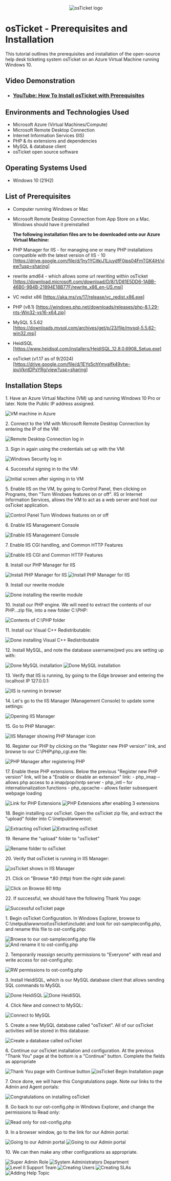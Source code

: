 <p align="center">
<img src="https://i.imgur.com/Clzj7Xs.png" alt="osTicket logo"/>
</p>

<h1>osTicket - Prerequisites and Installation</h1>
This tutorial outlines the prerequisites and installation of the open-source help desk ticketing system osTicket on an Azure Virtual Machine running Windows 10.<br />


<h2>Video Demonstration</h2>

- ### [YouTube: How To Install osTicket with Prerequisites](https://www.youtube.com)

<h2>Environments and Technologies Used</h2>

- Microsoft Azure (Virtual Machines/Compute)
- Microsoft Remote Desktop Connection
- Internet Information Services (IIS)
- PHP & its extensions and dependencies
- MySQL & database client
- osTicket open source software

<h2>Operating Systems Used </h2>

- Windows 10</b> (21H2)

<h2>List of Prerequisites</h2>

- Computer running Windows or Mac
- Microsoft Remote Desktop Connection from App Store on a Mac.  Windows should have it preinstalled

  <b>The following installation files are to be downloaded onto our Azure Virtual Machine:</b>
- PHP Manager for IIS - for managing one or many PHP installations compatible with the latest version of IIS - 10 [https://drive.google.com/file/d/1ny1YCitkjJ1LjuydfF0ips04FmTGK4iH/view?usp=sharing]
- rewrite amd64 - which allows some url rewriting within osTicket [https://download.microsoft.com/download/D/8/1/D81E5DD6-1ABB-46B0-9B4B-21894E18B77F/rewrite_x86_en-US.msi]
- VC redist x86 [https://aka.ms/vs/17/release/vc_redist.x86.exe]
- PHP (v8.1) [https://windows.php.net/downloads/releases/php-8.1.29-nts-Win32-vs16-x64.zip]
- MySQL 5.5.62 [https://downloads.mysql.com/archives/get/p/23/file/mysql-5.5.62-win32.msi]
- HeidiSQL [https://www.heidisql.com/installers/HeidiSQL_12.8.0.6908_Setup.exe]
- osTicket (v1.17 as of 9/2024) [https://drive.google.com/file/d/1EYs5chYmyalfk49vtw-jpuVkntDPsYRg/view?usp=sharing]

<h2>Installation Steps</h2>

<p>1. Have an Azure Virtual Machine (VM) up and running Windows 10 Pro or later. Note the Public IP address assigned.</p>
<img src="https://github.com/user-attachments/assets/57a2a1f2-4d60-4c2c-bc7e-bfd405a39f72" alt="VM machine in Azure" />

<p>2. Connect to the VM with Microsoft Remote Desktop Connection by entering the IP of the VM:</p>
<img src="https://github.com/user-attachments/assets/2275a1ad-9096-4c6c-8d66-4edf80215b15" alt="Remote Desktop Connection log in" />

<p>3. Sign in again using the credentials set up with the VM:</p>
<img src="https://github.com/user-attachments/assets/e53d147e-2ab7-4c7f-8286-1c075f78aefe" alt="Windows Security log in" />

<p>4. Successful signing in to the VM:</p>
<img src="https://github.com/user-attachments/assets/abad74f4-c2cd-455b-a1b0-39e9d1a33dc6" alt="Initial screen after signing in to VM" />

<p>5. Enable IIS on the VM, by going to Control Panel, then clicking on Programs, then "Turn Windows features on or off".  IIS or Internet Information Services, allows the VM to act as a web server and host our osTicket application.</p>
<img src="https://github.com/user-attachments/assets/44877038-4cc2-4f42-962d-ce0274c0b9b3" alt="Control Panel Turn Windows features on or off" />

<p>6. Enable IIS Management Console</p>
<img src="https://github.com/user-attachments/assets/5703cdc7-069c-4da0-805e-8cc189f581da" alt="Enable IIS Management Console" />

<p>7. Enable IIS CGI handling, and Common HTTP Features</p>
<img src="https://github.com/user-attachments/assets/b7bd73c4-c592-41cf-80a5-9000b1a3d178" alt="Enable IIS CGI and Common HTTP Features" />

<p>8. Install our PHP Manager for IIS</p>
<img src="https://github.com/user-attachments/assets/a780f775-8974-4bd9-ada6-b630bfee98d7" alt="Install PHP Manager for IIS" />
<img src="https://github.com/user-attachments/assets/1268f23d-ed70-406b-ad52-5ca266bab5bb" alt="Install PHP Manager for IIS" />

<p>9. Install our rewrite module</p>
<img src="https://github.com/user-attachments/assets/8db46a31-3aff-4d7e-86f6-622c7614c87f" alt="Done installing the rewrite module" />

<p>10. Install our PHP engine. We will need to extract the contents of our PHP...zip file, into a new folder C:\PHP:</p>
<img src="https://github.com/user-attachments/assets/3ccc0b72-b697-4d10-8bab-d97dcbf2e1c6" alt="Contents of C:\PHP folder" />

<p>11. Install our Visual C++ Redistributable:</p>
<img src="https://github.com/user-attachments/assets/3400b770-03c0-41ea-99c3-64a25f5f0191" alt="Done installing Visual C++ Redistributable" />

<p>12. Install MySQL, and note the database username/pwd you are setting up with:</p>
<img src="https://github.com/user-attachments/assets/ee27ee5e-068a-48ce-86fb-9ece3dd8053b" alt="Done MySQL installation" />
<img src="https://github.com/user-attachments/assets/559ac738-69d4-4700-b62e-9da9350459eb" alt="Done MySQL installation" />

<p>13. Verify that IIS is running, by going to the Edge browser and entering the localhost IP 127.0.0.1:</p>
<img src="https://github.com/user-attachments/assets/86fcd429-d4e9-45c8-8133-dd7ebb0ebb50" alt="IIS is running in browser" />

<p>14. Let's go to the IIS Manager (Management Console) to update some settings:</p>
<img src="https://github.com/user-attachments/assets/fb45aa59-b5b9-4b6b-8731-6be1028b2348" alt="Opening IIS Manager" />

<p>15. Go to PHP Manager:</p>
<img src="https://github.com/user-attachments/assets/fc98b481-e3fc-4d4d-9b03-f72ae76de0c2" alt="IIS Manager showing PHP Manager icon" /?
<img src="https://github.com/user-attachments/assets/1aa9d9c6-caf1-4eee-b10c-bde373eb3a5b" alt="PHP Manager" />

<p>16. Register our PHP by clicking on the "Register new PHP version" link, and browse to our C:\PHP\php_cgi.exe file:</p>
<img src="https://github.com/user-attachments/assets/7077f51e-4005-4c9a-bede-132bd7bac906" alt="PHP Manager after registering PHP" />

<p>17. Enable these PHP extensions. Below the previous "Register new PHP version" link, will be a "Enable or disable an extension" link:
  - php_imap – allows php access to a imap/pop/nntp server
  - php_intl – for internationalization functions
  - php_opcache – allows faster subsequent webpage loading
</p>
<img src="https://github.com/user-attachments/assets/28aeb469-3016-4763-97e5-4206cef5758a" alt="Link for PHP Extensions" />
<img src="https://github.com/user-attachments/assets/34174548-4c4a-4e08-a3df-b4a3073db793" alt="PHP Extensions after enabling 3 extensions" />

<p>18. Begin installing our osTicket. Open the osTicket zip file, and extract the "upload" folder into C:\inetpub\wwwroot:</p>
<img src="https://github.com/user-attachments/assets/3d2f21ca-a82c-4b40-be8a-326c0b9f7f5b" alt="Extracting osTicket" />
<img src="https://github.com/user-attachments/assets/07006ca3-becc-459a-bbd2-3217c62bd0ac" alt="Extracting osTicket" />

<p>19. Rename the "upload" folder to "osTicket"</p>
<img src="https://github.com/user-attachments/assets/d2494c7c-1a4b-42e2-912a-08f51fae5001" alt="Rename folder to osTicket" />

<p>20. Verify that osTicket is running in IIS Manager:</p>
<img src="https://github.com/user-attachments/assets/6a5ac809-d93e-4556-a1a2-9dadb2026b3a" alt="osTicket shows in IIS Manager" />

<p>21. Click on "Browse *.80 (http) from the right side panel:</p>
<img src="https://github.com/user-attachments/assets/158455e1-fa71-458a-8ec4-80dedc9ab216" alt="Click on Browse 80 http" />

<p>22. If successful, we should have the following Thank You page:</p>
<img src="https://github.com/user-attachments/assets/954834b8-bc08-4638-8006-6f9673e0594e" alt="Successful osTicket page" />



<p>1. Begin osTicket Configuration.  In Windows Explorer, browse to C:\inetpub\wwwroot\osTicket\include\ and look for ost-sampleconfig.php, and rename this file to ost-config.php:</p>
<img src="https://github.com/user-attachments/assets/c4909882-3676-4fc1-baad-51f3e9babfa8" alt="Browse to our ost-sampleconfig.php file" />
<img src="https://github.com/user-attachments/assets/eac577d5-61e6-4989-84da-b35bed03a802" alt="And rename it to ost-config.php" />

<p>2. Temporarily reassign security permissions to "Everyone" with read and write access for ost-config.php:</p>
<img src="https://github.com/user-attachments/assets/1eb5c203-c11f-494a-a2e0-adadb3abf5de" alt="RW permissions to ost-config.php" />

<p>3. Install HeidiSQL, which is our MySQL database client that allows sending SQL commands to MySQL</p>
<img src="https://github.com/user-attachments/assets/731e738c-ede6-4bc8-babd-5da016766f41" alt="Done HeidiSQL" />
<img src="https://github.com/user-attachments/assets/24e5ce7a-76ce-42ee-a2a2-74e1b54727fa" alt="Done HeidiSQL" />

<p>4. Click New and connect to MySQL:</p>
<img src="https://github.com/user-attachments/assets/a86c6c76-a741-4349-b721-5e2b375691e6" alt="Connect to MySQL" />

<p>5. Create a new MySQL database called "osTicket". All of our osTicket activities will be stored in this database:</p>
<img src="https://github.com/user-attachments/assets/f51257d1-31b6-4ff1-a728-e28db337c671" alt="Create a database called osTicket" />

<p>6. Continue our osTicket installation and configuration. At the previous "Thank You" page at the bottom is a "Continue" button. Complete the fields as appropriate</p>
<img src="https://github.com/user-attachments/assets/a0b14417-6334-48ce-8933-f2fc054eca94" alt="Thank You page with Continue button" />
<img src="https://github.com/user-attachments/assets/43b340d3-1645-4607-8a5f-413a693bee8c" alt="osTicket Begin Installation page" />

<p>7. Once done, we will have this Congratulations page. Note our links to the Admin and Agent portals:</p>
<img src="https://github.com/user-attachments/assets/63d9b66e-3a91-4427-aca3-ceb7d1fb1081" alt="Congratulations on installing osTicket" />

<p>8. Go back to our ost-config.php in Windows Explorer, and change the permissions to Read only:</p>
<img src="https://github.com/user-attachments/assets/12c0ad5f-2a55-466b-91d9-8dc897006086" alt="Read only for ost-config.php" />

<p>9. In a browser window, go to the link for our Admin portal:</p>
<img src="https://github.com/user-attachments/assets/a5eae3d9-f401-463c-8af8-6be92817faf3" alt="Going to our Admin portal" />
<img src="https://github.com/user-attachments/assets/42889592-cc3c-4579-97be-4aa173af4153" alt="Going to our Admin portal" />

<p>10. We can then make any other configurations as appropriate.</p>
<img src="https://github.com/user-attachments/assets/53dec451-25d6-4094-83d6-ae0865360a4d" alt="Super Admin Role" />
<img src="https://github.com/user-attachments/assets/005d0884-5df1-4f37-b8f7-7b9b6a162e17" alt="System Administrators Department" />
<img src="https://github.com/user-attachments/assets/a0f299d2-445e-4d35-bf2f-ed6a9b20a5c2" alt="Level II Support Team" />
<img src="https://github.com/user-attachments/assets/82d360e2-98e2-4414-ba93-c92520db9892" alt="Creating Users" />
<img src="https://github.com/user-attachments/assets/50baa259-e63b-47cc-a8f3-9bd2f7f4030d" alt="Creating SLAs" />
<img src="https://github.com/user-attachments/assets/f565bd61-b863-4d9c-82ac-6ec249f17f68" alt="Adding Help Topic" />


  
